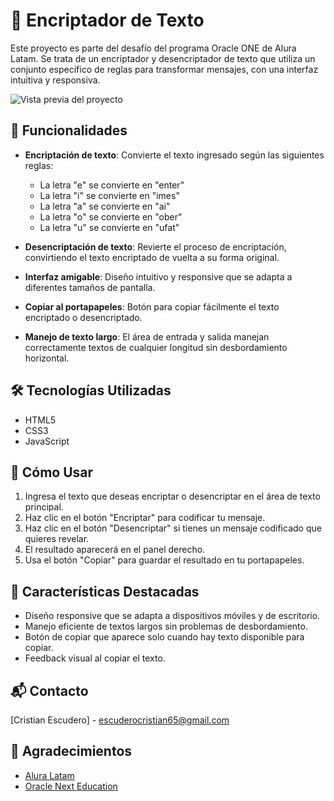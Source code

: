 # 🔐 Encriptador de Texto

Este proyecto es parte del desafío del programa Oracle ONE de Alura Latam. Se trata de un encriptador y desencriptador de texto que utiliza un conjunto específico de reglas para transformar mensajes, con una interfaz intuitiva y responsiva.

![Vista previa del proyecto](https://github.com/user-attachments/assets/80263ad4-7902-4af4-9be8-850897387f92)


## 🚀 Funcionalidades

- **Encriptación de texto**: Convierte el texto ingresado según las siguientes reglas:
  - La letra "e" se convierte en "enter"
  - La letra "i" se convierte en "imes"
  - La letra "a" se convierte en "ai"
  - La letra "o" se convierte en "ober"
  - La letra "u" se convierte en "ufat"

- **Desencriptación de texto**: Revierte el proceso de encriptación, convirtiendo el texto encriptado de vuelta a su forma original.

- **Interfaz amigable**: Diseño intuitivo y responsive que se adapta a diferentes tamaños de pantalla.

- **Copiar al portapapeles**: Botón para copiar fácilmente el texto encriptado o desencriptado.

- **Manejo de texto largo**: El área de entrada y salida manejan correctamente textos de cualquier longitud sin desbordamiento horizontal.

## 🛠️ Tecnologías Utilizadas

- HTML5
- CSS3
- JavaScript

## 📖 Cómo Usar

1. Ingresa el texto que deseas encriptar o desencriptar en el área de texto principal.
2. Haz clic en el botón "Encriptar" para codificar tu mensaje.
3. Haz clic en el botón "Desencriptar" si tienes un mensaje codificado que quieres revelar.
4. El resultado aparecerá en el panel derecho.
5. Usa el botón "Copiar" para guardar el resultado en tu portapapeles.

## 🌟 Características Destacadas

- Diseño responsive que se adapta a dispositivos móviles y de escritorio.
- Manejo eficiente de textos largos sin problemas de desbordamiento.
- Botón de copiar que aparece solo cuando hay texto disponible para copiar.
- Feedback visual al copiar el texto.

## 📬 Contacto

[Cristian Escudero] - escuderocristian65@gmail.com


## 🙏 Agradecimientos

- [Alura Latam](https://www.aluracursos.com/)
- [Oracle Next Education](https://www.oracle.com/mx/education/oracle-next-education/)
